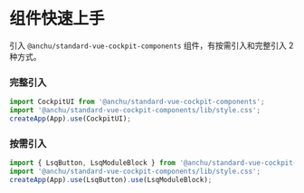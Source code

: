 # 组件快速上手

引入 `@anchu/standard-vue-cockpit-components` 组件，有按需引入和完整引入 2 种方式。

### 完整引入

```js
import CockpitUI from '@anchu/standard-vue-cockpit-components';
import '@anchu/standard-vue-cockpit-components/lib/style.css';
createApp(App).use(CockpitUI);
```

### 按需引入

```js
import { LsqButton, LsqModuleBlock } from '@anchu/standard-vue-cockpit-components';
import '@anchu/standard-vue-cockpit-components/lib/style.css';
createApp(App).use(LsqButton).use(LsqModuleBlock);
```
